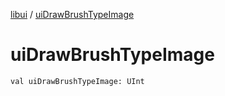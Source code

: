 [libui](index.md) / [uiDrawBrushTypeImage](./ui-draw-brush-type-image.md)

# uiDrawBrushTypeImage

`val uiDrawBrushTypeImage: UInt`